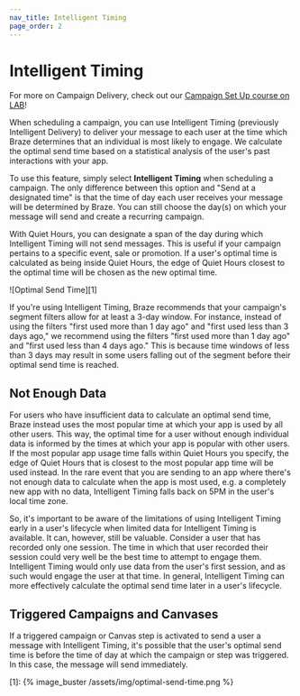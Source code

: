 ```yaml
---
nav_title: Intelligent Timing
page_order: 2
---
```

# Intelligent Timing

For more on Campaign Delivery, check out our [Campaign Set Up course on LAB](http://lab.braze.com/campaign-setup-delivery-targeting-conversions)!

When scheduling a campaign, you can use Intelligent Timing (previously Intelligent Delivery) to deliver your message to each user at the time which Braze determines that an individual is most likely to engage. We calculate the optimal send time based on a statistical analysis of the user's past interactions with your app.

To use this feature, simply select __Intelligent Timing__ when scheduling a campaign. The only difference between this option and "Send at a designated time" is that the time of day each user receives your message will be determined by Braze. You can still choose the day(s) on which your message will send and create a recurring campaign.

With Quiet Hours, you can designate a span of the day during which Intelligent Timing will not send messages. This is useful if your campaign pertains to a specific event, sale or promotion. If a user's optimal time is calculated as being inside Quiet Hours, the edge of Quiet Hours closest to the optimal time will be chosen as the new optimal time.

![Optimal Send Time][1]

If you're using Intelligent Timing, Braze recommends that your campaign's segment filters allow for at least a 3-day window. For instance, instead of using the filters "first used more than 1 day ago" and "first used less than 3 days ago," we recommend using the filters "first used more than 1 day ago" and "first used less than 4 days ago." This is because time windows of less than 3 days may result in some users falling out of the segment before their optimal send time is reached.

## Not Enough Data

For users who have insufficient data to calculate an optimal send time, Braze instead uses the most popular time at which your app is used by all other users. This way, the optimal time for a user without enough individual data is informed by the times at which your app is popular with other users. If the most popular app usage time falls within Quiet Hours you specify, the edge of Quiet Hours that is closest to the most popular app time will be used instead. In the rare event that you are sending to an app where there's not enough data to calculate when the app is most used, e.g. a completely new app with no data, Intelligent Timing falls back on 5PM in the user's local time zone.

So, it's important to be aware of the limitations of using Intelligent Timing early in a user's lifecycle when limited data for Intelligent Timing is available. It can, however, still be valuable.  Consider a user that has recorded only one session. The time in which that user recorded their session could very well be the best time to attempt to engage them. Intelligent Timing would only use data from the user's first session, and as such would engage the user at that time.  In general, Intelligent Timing can more effectively calculate the optimal send time later in a user's lifecycle.

## Triggered Campaigns and Canvases

If a triggered campaign or Canvas step is activated to send a user a message with Intelligent Timing, it's possible that the user's optimal send time is before the time of day at which the campaign or step was triggered. In this case, the message will send immediately.

[1]: {% image_buster /assets/img/optimal-send-time.png %}
